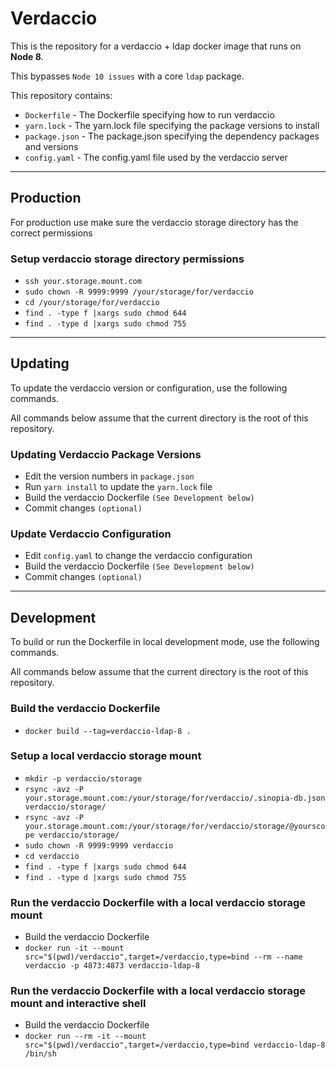# Verdaccio

This is the repository for a verdaccio + ldap docker image that runs on **Node 8**.

This bypasses `Node 10 issues` with a core `ldap` package.

This repository contains:
- `Dockerfile` - The Dockerfile specifying how to run verdaccio
- `yarn.lock` - The yarn.lock file specifying the package versions to install
- `package.json` - The package.json specifying the dependency packages and versions
- `config.yaml` - The config.yaml file used by the verdaccio server

---
## Production

For production use make sure the verdaccio storage directory has the correct permissions

### Setup verdaccio storage directory permissions

- `ssh your.storage.mount.com`
- `sudo chown -R 9999:9999 /your/storage/for/verdaccio`
- `cd /your/storage/for/verdaccio`
- `find . -type f |xargs sudo chmod 644`
- `find . -type d |xargs sudo chmod 755`

---
## Updating

To update the verdaccio version or configuration, use the following commands.

All commands below assume that the current directory is the root of this repository.

### Updating Verdaccio Package Versions

- Edit the version numbers in `package.json`
- Run `yarn install` to update the `yarn.lock` file
- Build the verdaccio Dockerfile `(See Development below)`
- Commit changes `(optional)`

### Update Verdaccio Configuration

- Edit `config.yaml` to change the verdaccio configuration
- Build the verdaccio Dockerfile `(See Development below)`
- Commit changes `(optional)`

---
## Development

To build or run the Dockerfile in local development mode, use the following commands.

All commands below assume that the current directory is the root of this repository.

### Build the verdaccio Dockerfile
- `docker build --tag=verdaccio-ldap-8 .`

### Setup a local verdaccio storage mount
- `mkdir -p verdaccio/storage`
- `rsync -avz -P your.storage.mount.com:/your/storage/for/verdaccio/.sinopia-db.json verdaccio/storage/`
- `rsync -avz -P your.storage.mount.com:/your/storage/for/verdaccio/storage/@yourscope verdaccio/storage/`
- `sudo chown -R 9999:9999 verdaccio`
- `cd verdaccio`
- `find . -type f |xargs sudo chmod 644`
- `find . -type d |xargs sudo chmod 755`

### Run the verdaccio Dockerfile with a local verdaccio storage mount
- Build the verdaccio Dockerfile
- `docker run -it --mount src="$(pwd)/verdaccio",target=/verdaccio,type=bind --rm --name verdaccio -p 4873:4873 verdaccio-ldap-8`

### Run the verdaccio Dockerfile with a local verdaccio storage mount and interactive shell
- Build the verdaccio Dockerfile
- `docker run --rm -it --mount src="$(pwd)/verdaccio",target=/verdaccio,type=bind verdaccio-ldap-8 /bin/sh`